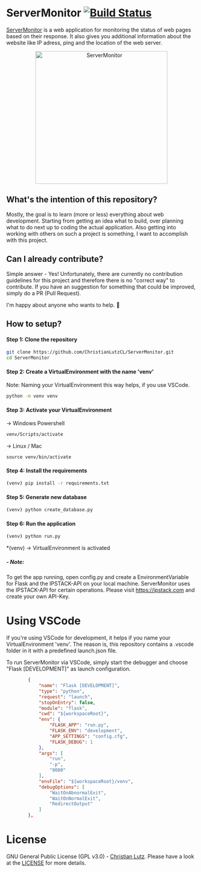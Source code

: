 # ServerMonitor [![Build Status](https://travis-ci.org/ChristianLutzCL/ServerMonitor.svg?branch=master)](https://travis-ci.org/ChristianLutzCL/ServerMonitor)

[ServerMonitor](https://monitor.inspiredprogrammer.com) is a web application for monitoring the status of web pages based on their response. It also gives you additional information about the website like IP adress, ping and the location of the web server.

<p align="center">
  <img alt="ServerMonitor" src="servermonitor-mockup-screely.png" height="350">
</p>


## What's the intention of this repository?
Mostly, the goal is to learn (more or less) everything about web development.
Starting from getting an idea what to build, over planning what to do next up to coding the actual application.
Also getting into working with others on such a project is something, I want to accomplish with this project.



## Can I already contribute?
Simple answer - Yes!
Unfortunately, there are currently no contribution guidelines for this project and therefore there is no "correct way" to contribute.
If you have an suggestion for something that could be improved, simply do a PR (Pull Request).

I'm happy about anyone who wants to help. 💪



## How to setup?
#### Step 1: Clone the repository
```bash
git clone https://github.com/ChristianLutzCL/ServerMonitor.git
cd ServerMonitor
```

#### Step 2: Create a VirtualEnvironment with the name 'venv'
Note: Naming your VirtualEnvironment this way helps, if you use VSCode.
```bash
python -m venv venv
```

#### Step 3: Activate your VirtualEnvironment
 -> Windows Powershell
```bash
venv/Scripts/activate
```
-> Linux / Mac
```
source venv/bin/activate
```
#### Step 4: Install the requirements
```bash
(venv) pip install -r requirements.txt
``` 


#### Step 5: Generate new database
```bash
(venv) python create_database.py
``` 


#### Step 6: Run the application
```bash
(venv) python run.py
``` 

*(venv) -> VirtualEnvironment is activated


##### - Note: 
To get the app running, open config.py and create a EnvironmentVariable for Flask and the IPSTACK-API on your local machine.
ServerMonitor uses the IPSTACK-API for certain operations. Please visit https://ipstack.com and create your own API-Key.


# Using VSCode
If you're using VSCode for development, it helps if you name your VirtualEnvironment 'venv'.
The reason is, this repository contains a .vscode folder in it with a predefined launch.json file.

To run ServerMonitor via VSCode, simply start the debugger and choose "Flask [DEVELOPMENT]" as launch configuration.

````json
        {
            "name": "Flask [DEVELOPMENT]",
            "type": "python",
            "request": "launch",
            "stopOnEntry": false,
            "module": "flask",
            "cwd": "${workspaceRoot}",
            "env": {
                "FLASK_APP": "run.py",
                "FLASK_ENV": "development",
                "APP_SETTINGS": "config.cfg",
                "FLASK_DEBUG": 1
            },
            "args": [
                "run",
                "-p",
                "8080"
            ],
            "envFile": "${workspaceRoot}/venv",
            "debugOptions": [
                "WaitOnAbnormalExit",
                "WaitOnNormalExit",
                "RedirectOutput"
            ]
        },
````


# License

GNU General Public License (GPL v3.0) - [Christian Lutz](https://github.com/christianlutzcl/). Please have a look at the [LICENSE](LICENSE) for more details.
